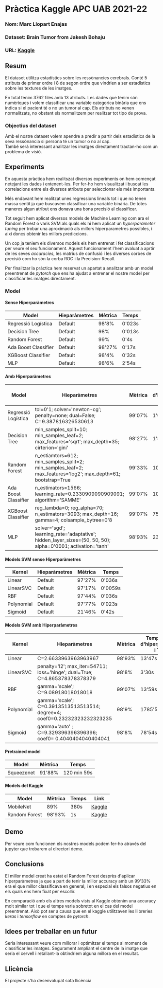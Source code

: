 # Pràctica Kaggle APC UAB 2021-22
### Nom: Marc Llopart Enajas
### Dataset: Brain Tumor from Jakesh Bohaju
### URL: [Kaggle](https://www.kaggle.com/jakeshbohaju/brain-tumor)

## Resum
El dataset utilitza estadístics sobre les ressònancies cerebrals. Conté 5 atributs de primer ordre i 8 de segon ordre que vindrien a ser estadístics sobre les textures de les imatges.

En total tenim 3762 files amb 13 atributs. Les dades que tenim són numèriques i volem classificar una variable categorica binària que ens indica si el pacient té o no un tumor al cap. Els atributs no venen normalitzats, no obstant els normalitzem per realitzar tot tipo de prova.

### Objectius del dataset
Amb el nostre dataset volem apendre a predir a partir dels estadístics de la seva ressònancia si persona té un tumor o no al cap.  
També serà interessant analitzar les imatges directament tractan-ho com un problema de visió.

## Experiments
En aquesta pràctica hem realitszat diversos experiments on hem començat netejant les dades i entenent-les. Per fer-ho hem visualitzat i buscat les correlacions entre els diversos atributs per seleccionar els més importants.  

Més endavant hem realitzat unes regressions lineals tot i que no tenen massa sentit ja que buscavem classificar una variable binària. De totes maneres algun atribut ens donava una bona precisió al classificar.

Tot seguit hem aplicat diversos models de Machine Learning com ara el Random Forest o varis SVM als quals els hi hem aplicat un *hyperparameter tuning* per trobar una aproximació als millors hiperparametres possibles, i així doncs obtenir les millors prediccions.

Un cop ja teniem els diversos models els hem entrenat i fet classificacions per veure el seu funcionament. Aquest funcionament l'hem avaluat a aprtir de les seves *accuracies*, les matrius de confusió i les diverses corbes de precisió com ho són la corba ROC i la Precision-Recall.

Per finalitzar la pràctica hem reservat un apartat a analitzar amb un model preentrenat de *pytorch* que ens ha ajudat a entrenar el nostre model per classificar les imatges directament.

### Model
#### Sense Hiperparàmetres
| Model  | Hieparàmetres |Mètrica|Temps|
| ------------- | ------------- |------------|-------------|
| Regressió Logística | Default |  98'8%          |0'023s |
| Decision Tree | Default |  98%          |0'013s |
| Random Forest | Default |  99%          |0'4s |
| Ada Boost Classifier | Default |  98'27%          |0'17s |
| XGBoost Classifier | Default |  98'4%          |0'32s |
| MLP | Default |  98'6%          |2'54s |

#### Amb Hiperparàmetres
| Model  | Hieparàmetres |Mètrica|Temps (Cerca d'hiperparàmetres i Train)|
| ------------- | ------------- |------------|-------------|
| Regressió Logística | tol=0'1; solver='newton-cg'; penalty=none; dual=False; C=9.387816326530613 |  99'07%          |1'015s |
| Decision Tree | min_samples_split=10; min_samples_leaf=2; max_features='sqrt'; max_depth=35; cirterion='gini'  |  98'27%          |1'55s |
| Random Forest | n_estiamtors=612; min_samples_split=2; min_samples_leaf=2; max_features='log2'; max_depth=61; bootstrap=True|  99'33%          |1080'24s |
| Ada Boost Classifier | n_estimators=1566; learning_rate=0.2330909090909091; algorithm='SAMME' |  99'07%          |1031'55s |
| XGBoost Classifier | reg_lambda=0; reg_alpha=70; n_estimators=3093; max_depth=16; gamma=4; colsample_bytree=0'8 |  99'07%          |750'27s |
| MLP | solver='sgd'; learning_rate='adaptative'; hidden_layer_sizes=(50, 50, 50); alpha=0'0001; activation='tanh' |  98'93%          |232'31s |

#### Models SVM sense Hiperparàmetres
| Kernel  | Hieparàmetres |Mètrica|Temps|
| ------------- | ------------- |------------|-------------|
| Linear | Default |  97'27%          |0'036s |
| LinearSVC | Default |  97'17%          |0'0059s |
| RBF | Default |  97'44%          |0'036s |
| Polynomial | Default |  97'77%          |0'023s |
| Sigmoid | Default |  21'46%          |0'42s |

#### Models SVM amb Hiperparàmetres
| Kernel  | Hieparàmetres |Mètrica|Temps (Cerca d'hiperparàmetres i Train)|
| ------------- | ------------- |------------|-------------|
| Linear | C=2.6633963963963967|  98'93%          |13'47s |
| LinearSVC | penalty='l2'; max_iter=54711; loss='hinge'; dual=True; C=4.865378378378379 |  98'8%          |3'30s |
| RBF | gamma='scale'; C=9.08918018018018 |  99'07%          |13'59s |
| Polynomial | gamma='scale'; C=0.3913513513513514; degree=4; coef0=0.23232323232323235 |  98'9%          |1785'54s |
| Sigmoid |  gamma='auto' ; C=9.329396396396396; coef0= 0.4040404040404041 |  98'8%          |78'54s |

#### Pretrained model
| Model  |Mètrica|Temps|
| ------------- | ------------- |------------|
| Squeezenet |  91'88%          |120 min 59s |

#### Models del Kaggle
| Model  |Mètrica|Temps|Link|
| ------------- | ------------- |------------|--- |
| MobileNet |  89%          |380s |[Kaggle](https://www.kaggle.com/angieashraf/89-brain-tumor-detection-using-dl)|
| Random Forest |  98'93%          |1s |[Kaggle](https://www.kaggle.com/angieashraf/89-brain-tumor-detection-using-dl)|

## Demo
Per veure com funcionen els nostres models podem fer-ho através del jupyter que trobarem al directori demo.

## Conclusions
El millor model creat ha estat el Random Forest desprès d'aplicar hiperparàmetres ja que a part de tenir la millor accuracy amb un 99'33% era el que millor classificava en general, i en especial els falsos negatius en els quals ens hem fixat per escollir.

En comparació amb els altres models vists al Kaggle obtenim una accuracy molt similar tot i que el temps varia sobretot en el cas del model preentrenat. Això pot ser a causa que en el kaggle utilitzaven les llibreries *keras* i *tensorflow* en comptes de *pytorch*.

## Idees per treballar en un futur

Seria interessant veure com millorar i optimitzar el temps al moment de classificar les imatges. Segurament ampliant el centre de la imatge que seria el cervell i retallant-la obtindriem alguna millora en el resultat.

## Llicència
El projecte s'ha desenvolupat sota llicència 

